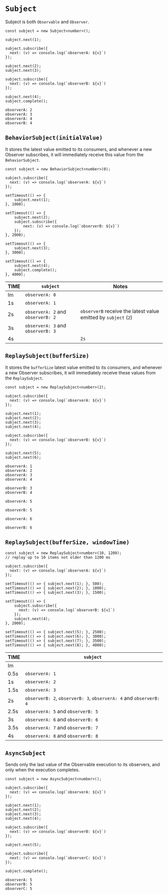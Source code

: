# `Subject`

Subject is both `Observable` and `Observer`.

```
const subject = new Subject<number>();

subject.next(1);

subject.subscribe({
  next: (v) => console.log(`observerA: ${v}`)
});

subject.next(2);
subject.next(3);

subject.subscribe({
  next: (v) => console.log(`observerB: ${v}`)
});

subject.next(4);
subject.complete();
```

```
observerA: 2
observerA: 3
observerA: 4
observerB: 4
```

## `BehaviorSubject(initialValue)`

 It stores the latest value emitted to its consumers, and whenever a new Observer subscribes, it will immediately receive this value from the `BehaviorSubject`.

```
const subject = new BehaviorSubject<number>(0);
 
subject.subscribe({
  next: (v) => console.log(`observerA: ${v}`)
});

setTimeout(() => {
	subject.next(1);
}, 1000);

setTimeout(() => {
	subject.next(2);
	subject.subscribe({
		next: (v) => console.log(`observerB: ${v}`)
	});
}, 2000);

setTimeout(() => {
	subject.next(3);
}, 3000);

setTimeout(() => {
	subject.next(4);
	subject.complete();
}, 4000);
```

| TIME | `subject` | Notes |
|------|-----------|-------|
| Im   | `observerA: 0` | |
| 1s | `observerA: 1` | |
| 2s | `observerA: 2` and `observerB: 2` | `observerB` receive the latest value emitted by `subject` (`2`) |
| 3s | `observerA: 3` and `observerB: 3` | |
| 4s | | `2s` | `observerA: 4` and `observerB: 4` | |

## `ReplaySubject(bufferSize)`

 It stores the `bufferSize` latest value emitted to its consumers, and whenever a new Observer subscribes, it will immediately receive these values from the `ReplaySubject`.

```
const subject = new ReplaySubject<number>(2);
 
subject.subscribe({
  next: (v) => console.log(`observerA: ${v}`)
});

subject.next(1);
subject.next(2);
subject.next(3);
subject.next(4);

subject.subscribe({
  next: (v) => console.log(`observerB: ${v}`)
});

subject.next(5);
subject.next(6);
```

```
observerA: 1
observerA: 2
observerA: 3
observerA: 4

observerB: 3
observerB: 4

observerA: 5

observerB: 5

observerA: 6

observerB: 6
```

## `ReplaySubject(bufferSize, windowTime)`

```
const subject = new ReplaySubject<number>(10, 1200);
// replay up to 10 items not older than 1200 ms

subject.subscribe({
  next: (v) => console.log(`observerA: ${v}`)
});

setTimeout(() => { subject.next(1); }, 500);
setTimeout(() => { subject.next(2); }, 1000);
setTimeout(() => { subject.next(3); }, 1500);

setTimeout(() => {
	subject.subscribe({
	  next: (v) => console.log(`observerB: ${v}`)
	});
	subject.next(4);
}, 2000);

setTimeout(() => { subject.next(5); }, 2500);
setTimeout(() => { subject.next(6); }, 3000);
setTimeout(() => { subject.next(7); }, 3500);
setTimeout(() => { subject.next(8); }, 4000);
```

| TIME | `subject` |
|------|-----------|
| Im   |           |
| 0.5s | `observerA: 1` |
| 1s   | `observerA: 2` |
| 1.5s | `observerA: 3` |
| 2s   | `observerB: 2`, `observerB: 3`, `observerA: 4` and `observerB: 4` |
| 2.5s | `observerA: 5` and `observerB: 5` |
| 3s   | `observerA: 6` and `observerB: 6` |
| 3.5s | `observerA: 7` and `observerB: 7` |
| 4s   | `observerA: 8` and `observerB: 8` |

## `AsyncSubject`

Sends only the last value of the Observable execution to its observers, and only when the execution completes.

```
const subject = new AsyncSubject<number>();

subject.subscribe({
  next: (v) => console.log(`observerA: ${v}`)
});
 
subject.next(1);
subject.next(2);
subject.next(3);
subject.next(4);
 
subject.subscribe({
  next: (v) => console.log(`observerB: ${v}`)
});
 
subject.next(5);

subject.subscribe({
  next: (v) => console.log(`observerC: ${v}`)
});

subject.complete();
```

```
observerA: 5
observerB: 5
observerC: 5
```
